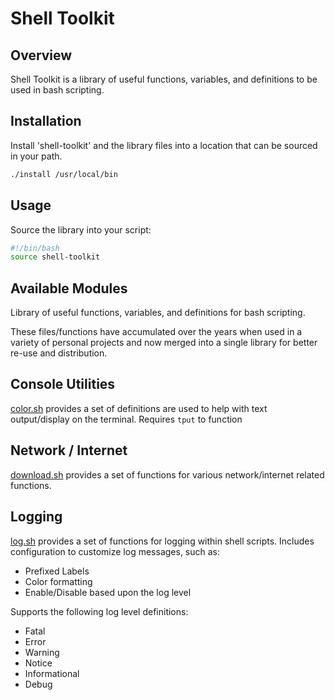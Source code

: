 # Shell Toolkit

## Overview

Shell Toolkit is a library of useful functions, variables, and definitions to be used in bash scripting.


## Installation

Install 'shell-toolkit' and the library files into a location that can be sourced in your path.

```bash
./install /usr/local/bin
```

## Usage

Source the library into your script:

```bash
#!/bin/bash
source shell-toolkit
```

## Available Modules


Library of useful functions, variables, and definitions for bash scripting.

These files/functions have accumulated over the years when used in a variety of personal projects and now merged into a single library for better re-use and distribution.


## Console Utilities

[color.sh](libstk/color.sh) provides a set of definitions are used to help with text output/display on the terminal. Requires `tput` to function


## Network / Internet

[download.sh](libstk/download.sh) provides a set of functions for various network/internet related functions.


## Logging

[log.sh](libstk/log.sh) provides a set of functions for logging within shell scripts. Includes configuration to customize log messages, such as:
* Prefixed Labels
* Color formatting
* Enable/Disable based upon the log level

Supports the following log level definitions:
* Fatal
* Error
* Warning
* Notice
* Informational
* Debug


